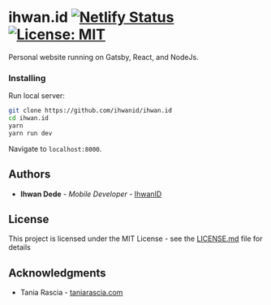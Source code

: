 # ihwan.id [![Netlify Status](https://api.netlify.com/api/v1/badges/5d79476b-012c-49b9-a2d9-f20c56855bd6/deploy-status)](https://app.netlify.com/sites/ihwan/deploys) [![License: MIT](https://img.shields.io/badge/License-MIT-blue.svg)](https://opensource.org/licenses/MIT)

Personal website running on Gatsby, React, and NodeJs.

### Installing

Run local server:

```bash
git clone https://github.com/ihwanid/ihwan.id
cd ihwan.id
yarn
yarn run dev
```

Navigate to `localhost:8000`.

## Authors

* **Ihwan Dede** - *Mobile Developer* - [IhwanID](https://github.com/ihwanid)

## License

This project is licensed under the MIT License - see the [LICENSE.md](LICENSE.md) file for details

## Acknowledgments

- Tania Rascia - [taniarascia.com](https://github.com/taniarascia/taniarascia.com/)
